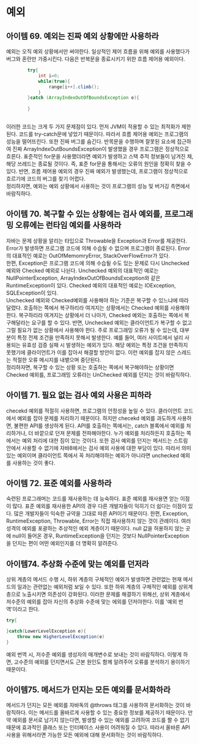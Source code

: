 # 예외
## 아이템 69. 예외는 진짜 예외 상황에만 사용하라
예외는 오직 예외 상황에서만 써야한다. 일상적인 제어 흐름을 위해 예외를 사용했다가 버그와 혼란만 가중시킨다. 다음은 반복문을 종료시키기 위한 흐름 제어용 예외이다. 
```java
        try{
            int i=0;
            while(true){
                range[i++].climb();
            }
        }catch (ArrayIndexOutOfBoundsException e){
            
        }
        
```
이러한 코드는 크게 두 가지 문제점이 있다. 먼저 JVM이 적용할 수 있는 최적화가 제한된다. 코드를 try-catch문에 넣었기 때문이다. 따라서 흐름 제어용 예외는 프로그램의 성능을 떨어뜨린다. 또한 진짜 버그를 숨긴다. 반목문을 수행하며 잘못된 요소에 접근하여 진짜 ArrayIndexOutBoundsException이 발생했을 경우 프로그램은 정상적으로 흐른다. 표준적인 for문을 사용했더라면 예외가 발생하고 스택 추적 정보들이 남겨진 채, 해당 쓰레드는 종료될 것이다. 즉, 표준 for문을 통해서는 오류의 원인을 정확히 찾을 수 있다. 반면, 흐름 제어용 예외의 경우 진짜 예외가 발생했는데, 프로그램이 정상적으로 흐르기에 코드의 버그를 찾기 어렵다.  
정리하자면, 예외는 예외 상황에서 사용하는 것이 프로그램의 성능 및 버거깅 측면에서 바람직하다.  

## 아이템 70. 복구할 수 있는 상황에는 검사 예외를, 프로그래밍 오류에는 런타임 예외를 사용하라
자바는 문제 상황을 알리는 타입으로 Throwable을 Exception과 Error를 제공한다. Error가 발생하면 프로그램 코드에 의해 수습될 수 없으며 프로그램이 종료된다. Error의 대표적인 예로는 OutOfMemomryError, StackOverFlowError가 있다.  
한편, Exception은 프로그램 코드에 의해 수습될 수도 있는 문제로 다시 Unchecked 예외와 Checked 예외로 나뉜다. Unchecked 예외의 대표적인 예로는 NullPointerException, ArrayIndexOutOfBoundsException와 같은 RuntimeException이 있다. Checked 예외의 대표적인 예로는 IOException, SQLException이 있다.   
Unchecked 예외와 Checked예외를 사용해야 하는 기준은 복구할 수 있느냐에 따라 달렸다. 호출하는 쪽에서 복구하리라 여겨지는 상황에서는 Checked 예외를 사용해야한다. 복구하리라 여겨지는 상황에서 더 나아가, Checked 예외는 호출하는 쪽에서 복구해달라는 요구를 할 수 있다. 반면, Unchecked 예외는 클라이언트가 복구할 수 없고 그럴 필요가 없는 상황에서 사용해야 한다. 주로 프로그래밍 오류가 될 수 있는데, 대부분이 특정 전제 조건을 만족하지 못해서 발생한다. 예를 들어, 여러 사이트에서 널리 사용되는 유효성 검증 실패 시 발생하는 예외가 있다. 해당 예외는 특정 조건을 만족하지 못했기에 클라이언트가 이를 잡아서 해결할 방안이 없다. 이런 예외를 잡지 않은 스레드는 적절한 오류 메시지를 내뱉으며 중단된다.  
정리하자면, 복구할 수 있는 상황 또는 호출하는 쪽에서 복구해야하는 상황이면 Checked 예외를, 프로그래밍 오류라는 UnChecked 예외를 던지는 것이 바람직하다.

## 아이템 71. 필요 없는 검사 예외 사용은 피하라
checekd 예외를 적절히 사용하면, 프로그램의 안정성을 높일 수 있다. 클라이언트 코드에서 예외를 잡아 문제를 처리하기 때문이다. 하지만 checekd 예외를 과도하게 사용하면, 불편한 API를 생상하게 된다. API를 호출하는 쪽에서는, catch 블록에서 예외를 처리하거나, 더 바깥으로 던져 문제를 전파해야한다. 누가 예외를 처리하든지 호출하는 쪽에서는 예외 처리에 대한 짐이 있는 것이다. 또한 검사 예외를 던지는 메서드는 스트림 안에서 사용할 수 없기에 자바8에서는 검사 예외 사용에 대한 부담이 있다. 따라서 의미있는 예외이며 클라이언트 쪽에서 꼭 처리해야하는 예외가 아니라면 unchecked 예외를 사용하는 것이 좋다.

## 아이템 72. 표준 예외를 사용하라
숙련된 프로그래머는 코드를 재사용하는 데 능숙하다. 표준 예외를 재사용면 얻는 이점이 많다. 표준 예외를 재사용한 API의 경우 다른 개발자들이 익히기 더 쉽다는 이점이 있다. 많은 개발자들이 익숙한 규약을 그대로 따른 API이기 때문이다. 
한편, Exception, RuntimeException, Throwable, Error는 직접 재사용하지 않는 것이 관례이다. 여러 성격의 예외를 포괄하는 추상적인 예외 계층이기 때문이다. null 값을 허용하지 않는 곳에 null이 들어온 경우, RuntimeException을 던지는 것보다 NullPointerException을 던지는 편이 어떤 예외인지를 더 명확히 알려준다.

## 아이템74. 추상화 수준에 맞는 예외를 던저라
상위 계층의 메서드 수행 시, 하위 계층의 구체적인 예외가 발생하면 관련없는 현재 메서드의 일과는 관련없는 예외처럼 보일 수 있다. 또한 하위 계층의 구체적인 예외를 상위계층으로 노출시키면 의존성이 강화된다. 이러한 문제를 해결하기 위해선, 상위 계층에서 저수준의 예외를 잡아 자신의 추상화 수준에 맞는 에외를 던저야한다. 이를 '예외 번역'이라고 한다. 
```java
try{

}catch(LowerLevelException e){
    throw new HigherLevelException(e)
}
```
예외 번역 시, 저수준 예외를 생성자의 매개변수로 보내는 것이 바람직하다. 이렇게 하면, 고수준의 예외를 던지면서도 근본 원인도 함께 알려주어 오류를 분석하기 용이하기 때문이다.  

## 아이템75. 메서드가 던지는 모든 예외를 문서화하라
메서드가 던지는 모든 예외를 자바독의 @throws 태그를 사용하여 문서화하는 것이 바람직하다. 이는 메서드를 올바르게 사용할 수 있는 중요한 정보를 제공하기 때문이다. 만약 예외를 문서로 남기지 않는다면, 발생할 수 있는 예외를 고려하여 코드를 짤 수 없기 때문에 효과적인 클래스 또는 인터페이스 사용이 어려워질 수 있다. 따라서 올바른 API 사용을 위해서라면 가능한 모든 예외에 대해 문서화하는 것이 바람직하다.